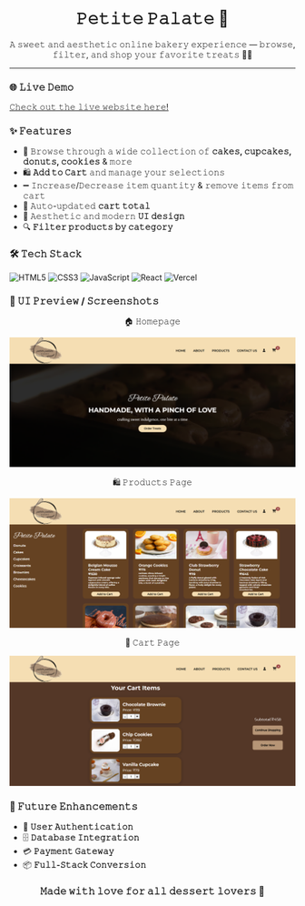 <h1 align="center">𝙿𝚎𝚝𝚒𝚝𝚎 𝙿𝚊𝚕𝚊𝚝𝚎 🍪</h1>

<p align="center">
  𝙰 𝚜𝚠𝚎𝚎𝚝 𝚊𝚗𝚍 𝚊𝚎𝚜𝚝𝚑𝚎𝚝𝚒𝚌 𝚘𝚗𝚕𝚒𝚗𝚎 𝚋𝚊𝚔𝚎𝚛𝚢 𝚎𝚡𝚙𝚎𝚛𝚒𝚎𝚗𝚌𝚎 — 𝚋𝚛𝚘𝚠𝚜𝚎, 𝚏𝚒𝚕𝚝𝚎𝚛, 𝚊𝚗𝚍 𝚜𝚑𝚘𝚙 𝚢𝚘𝚞𝚛 𝚏𝚊𝚟𝚘𝚛𝚒𝚝𝚎 𝚝𝚛𝚎𝚊𝚝𝚜 🍩🧁
</p>


---

<h3 align="left">🌐 𝙻𝚒𝚟𝚎 𝙳𝚎𝚖𝚘</h3>
<p align="left">
  <a href="https://petitebakery.vercel.app" target="_blank">𝙲𝚑𝚎𝚌𝚔 𝚘𝚞𝚝 𝚝𝚑𝚎 𝚕𝚒𝚟𝚎 𝚠𝚎𝚋𝚜𝚒𝚝𝚎 𝚑𝚎𝚛𝚎!</a>
</p>


<h3 align="left">✨ 𝙵𝚎𝚊𝚝𝚞𝚛𝚎𝚜</h3>

- 🍰 𝙱𝚛𝚘𝚠𝚜𝚎 𝚝𝚑𝚛𝚘𝚞𝚐𝚑 𝚊 𝚠𝚒𝚍𝚎 𝚌𝚘𝚕𝚕𝚎𝚌𝚝𝚒𝚘𝚗 𝚘𝚏 **𝚌𝚊𝚔𝚎𝚜, 𝚌𝚞𝚙𝚌𝚊𝚔𝚎𝚜, 𝚍𝚘𝚗𝚞𝚝𝚜, 𝚌𝚘𝚘𝚔𝚒𝚎𝚜** & 𝚖𝚘𝚛𝚎  
- 🛍️ **𝙰𝚍𝚍 𝚝𝚘 𝙲𝚊𝚛𝚝** 𝚊𝚗𝚍 𝚖𝚊𝚗𝚊𝚐𝚎 𝚢𝚘𝚞𝚛 𝚜𝚎𝚕𝚎𝚌𝚝𝚒𝚘𝚗𝚜  
- ➖ 𝙸𝚗𝚌𝚛𝚎𝚊𝚜𝚎/𝙳𝚎𝚌𝚛𝚎𝚊𝚜𝚎 𝚒𝚝𝚎𝚖 𝚚𝚞𝚊𝚗𝚝𝚒𝚝𝚢 & 𝚛𝚎𝚖𝚘𝚟𝚎 𝚒𝚝𝚎𝚖𝚜 𝚏𝚛𝚘𝚖 𝚌𝚊𝚛𝚝  
- 💸 𝙰𝚞𝚝𝚘-𝚞𝚙𝚍𝚊𝚝𝚎𝚍 **𝚌𝚊𝚛𝚝 𝚝𝚘𝚝𝚊𝚕**  
- 🎨 𝙰𝚎𝚜𝚝𝚑𝚎𝚝𝚒𝚌 𝚊𝚗𝚍 𝚖𝚘𝚍𝚎𝚛𝚗 **𝚄𝙸 𝚍𝚎𝚜𝚒𝚐𝚗**  
- 🔍 **𝙵𝚒𝚕𝚝𝚎𝚛 𝚙𝚛𝚘𝚍𝚞𝚌𝚝𝚜 𝚋𝚢 𝚌𝚊𝚝𝚎𝚐𝚘𝚛𝚢**  



<h3 align="left">🛠️ 𝚃𝚎𝚌𝚑 𝚂𝚝𝚊𝚌𝚔</h3>
<p>
  <img src="https://img.shields.io/badge/HTML5-E34F26?style=for-the-badge&logo=html5&logoColor=white" alt="HTML5" />
  <img src="https://img.shields.io/badge/CSS3-1572B6?style=for-the-badge&logo=css3&logoColor=white" alt="CSS3" />
  <img src="https://img.shields.io/badge/JavaScript-F7DF1E?style=for-the-badge&logo=javascript&logoColor=black" alt="JavaScript" />
  <img src="https://img.shields.io/badge/React-61DAFB?style=for-the-badge&logo=react&logoColor=black" alt="React" />
  <img src="https://img.shields.io/badge/Vercel-000000?style=for-the-badge&logo=vercel&logoColor=white" alt="Vercel" />
</p>


<h3 align="left">📸 𝚄𝙸 𝙿𝚛𝚎𝚟𝚒𝚎𝚠 / 𝚂𝚌𝚛𝚎𝚎𝚗𝚜𝚑𝚘𝚝𝚜</h3>

<p align="center">🏠 𝙷𝚘𝚖𝚎𝚙𝚊𝚐𝚎</p>
<p align="center">
  <img src="README-images/homepage.png" alt="Homepage" width="600"/>
</p>

<p align="center">🛍️ 𝙿𝚛𝚘𝚍𝚞𝚌𝚝𝚜 𝙿𝚊𝚐𝚎</p>
<p align="center">
  <img src="README-images/products.png" alt="Products Page" width="600"/>
</p>

<p align="center">🛒 𝙲𝚊𝚛𝚝 𝙿𝚊𝚐𝚎</p>
<p align="center">
  <img src="README-images/cart.png" alt="Cart Page" width="600"/>
</p>


<h3 align="left">🚀 𝙵𝚞𝚝𝚞𝚛𝚎 𝙴𝚗𝚑𝚊𝚗𝚌𝚎𝚖𝚎𝚗𝚝𝚜</h3>

- 🔑 **𝚄𝚜𝚎𝚛 𝙰𝚞𝚝𝚑𝚎𝚗𝚝𝚒𝚌𝚊𝚝𝚒𝚘𝚗** 
- 🗄️ **𝙳𝚊𝚝𝚊𝚋𝚊𝚜𝚎 𝙸𝚗𝚝𝚎𝚐𝚛𝚊𝚝𝚒𝚘𝚗** 
- 💳 **𝙿𝚊𝚢𝚖𝚎𝚗𝚝 𝙶𝚊𝚝𝚎𝚠𝚊𝚢** 
- 📦 **𝙵𝚞𝚕𝚕-𝚂𝚝𝚊𝚌𝚔 𝙲𝚘𝚗𝚟𝚎𝚛𝚜𝚒𝚘𝚗** 


<h3 align="center">𝙼𝚊𝚍𝚎 𝚠𝚒𝚝𝚑 𝚕𝚘𝚟𝚎 𝚏𝚘𝚛 𝚊𝚕𝚕 𝚍𝚎𝚜𝚜𝚎𝚛𝚝 𝚕𝚘𝚟𝚎𝚛𝚜 🩷</h3>
